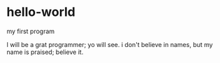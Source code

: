 # hello-world
my first program



I will be a grat programmer; yo will see.
i don't believe in names, but my name is praised; believe it.
